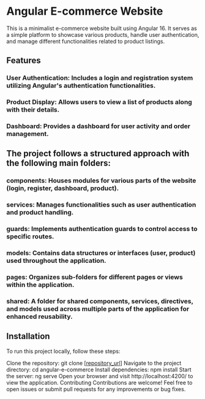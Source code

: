 # Angular E-commerce Website

This is a minimalist e-commerce website built using Angular 16. It serves as a simple platform to showcase various products, handle user authentication, and manage different functionalities related to product listings.

## Features

### User Authentication: Includes a login and registration system utilizing Angular's authentication functionalities.
### Product Display: Allows users to view a list of products along with their details.
### Dashboard: Provides a dashboard for user activity and order management.

## The project follows a structured approach with the following main folders:

### components: Houses modules for various parts of the website (login, register, dashboard, product).
### services: Manages functionalities such as user authentication and product handling.
### guards: Implements authentication guards to control access to specific routes.
### models: Contains data structures or interfaces (user, product) used throughout the application.
### pages: Organizes sub-folders for different pages or views within the application.
### shared: A folder for shared components, services, directives, and models used across multiple parts of the application for enhanced reusability.

## Installation 

To run this project locally, follow these steps:

Clone the repository: git clone [[repository_url](https://github.com/Ahmed-BEN-GHALBA/E-shop.git)]
Navigate to the project directory: cd angular-e-commerce
Install dependencies: npm install
Start the server: ng serve
Open your browser and visit http://localhost:4200/ to view the application.
Contributing
Contributions are welcome! Feel free to open issues or submit pull requests for any improvements or bug fixes.



